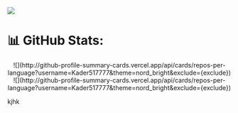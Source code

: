 ![](https://i.ibb.co/5WfTvGT/Purple-Modern-Digital-Marketing-Banner.jpg)


# 📊 GitHub Stats:
<div>
  <div align='center'>
   <span> ![](http://github-profile-summary-cards.vercel.app/api/cards/repos-per-language?username=Kader517777&theme=nord_bright&exclude={exclude})</span>
   <span> ![](http://github-profile-summary-cards.vercel.app/api/cards/repos-per-language?username=Kader517777&theme=nord_bright&exclude={exclude})</span>
  </div>
  <div>
    
  </div>
</div>






<!-- Proudly created with GPRM ( https://gprm.itsvg.in ) -->
kjhk

